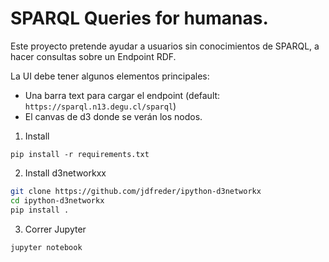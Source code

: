 # SPARQL Queries for humanas.

Este proyecto pretende ayudar a usuarios sin conocimientos de SPARQL, a hacer consultas sobre un Endpoint RDF.

La UI debe tener algunos elementos principales:
- Una barra text para cargar el endpoint (default: `https://sparql.n13.degu.cl/sparql`)
- El canvas de d3 donde se verán los nodos.

1. Install

`pip install -r requirements.txt`

2. Install d3networkxx

```bash
git clone https://github.com/jdfreder/ipython-d3networkx
cd ipython-d3networkx
pip install .
```

3. Correr Jupyter
 
`jupyter notebook`